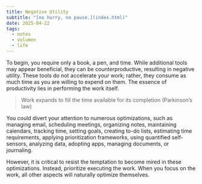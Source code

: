 ```yaml
---
title: Negative Utility
subtitle: "[no hurry, no pause.](index.html)"
date: 2025-04-22
tags:
  - notes
  - volumen
  - life
---
```


To begin, you require only a book, a pen, and time. While additional tools may appear beneficial, they can be counterproductive, resulting in negative utility. These tools do not accelerate your work; rather, they consume as much time as you are willing to expend on them. The essence of productivity lies in performing the work itself. 

> Work expands to fill the time available for its completion (Parkinson’s law)

You could divert your attention to numerous optimizations, such as managing email, scheduling meetings, organizing notes, maintaining calendars, tracking time, setting goals, creating to-do lists, estimating time requirements, applying prioritization frameworks, using quantified self-sensors, analyzing data, adopting apps, managing documents, or journaling.

However, it is critical to resist the temptation to become mired in these optimizations. Instead, prioritize executing the work. When you focus on the work, all other aspects will naturally optimize themselves.
